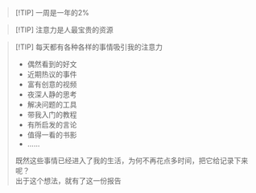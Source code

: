 > [!TIP]  一周是一年的2%

> [!TIP]  注意力是人最宝贵的资源

> [!TIP]  每天都有各种各样的事情吸引我的注意力
> - 偶然看到的好文
> - 近期热议的事件
> - 富有创意的视频
> - 夜深人静的思考
> - 解决问题的工具
> - 带我入门的教程
> - 有所启发的言论
> - 值得一看的书影
> - ……
> 
> 既然这些事情已经进入了我的生活，为何不再花点多时间，把它给记录下来呢？<br>出于这个想法，就有了这一份报告
